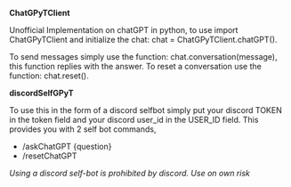 **ChatGPyTClient**

Unofficial Implementation on chatGPT in python, to use import ChatGPyTClient and initialize the chat: chat = ChatGPyTClient.chatGPT().

To send messages simply use the function: chat.conversation(message), this function replies with the answer.
To reset a conversation use the function: chat.reset().



**discordSelfGPyT**

To use this in the form of a discord selfbot simply put your discord TOKEN in the token field and your discord user_id in the USER_ID field. 
This provides you with 2 self bot commands, 

- /askChatGPT {question}
- /resetChatGPT

_Using a discord self-bot is prohibited by discord. Use on own risk_
